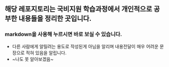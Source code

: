 ## 해당 레포지토리는 국비지원 학습과정에서 개인적으로 공부한 내용들을 정리한 곳입니다.

### markdown을 사용해 누르시면 바로 보실 수 있습니다. 
- 다른 사람에게 알릴려는 용도로 작성된게 아님을 알리며 내용전달이 매우 어려운 문장으로 적혀 있음을 알립니다.
- ~나도 못 알아보겠음~
